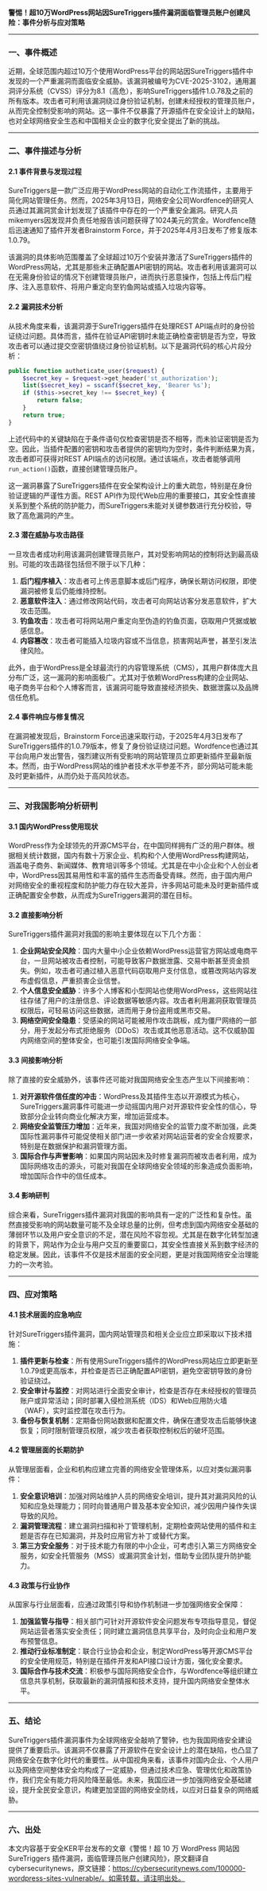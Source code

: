 **警惕！超10万WordPress网站因SureTriggers插件漏洞面临管理员账户创建风险：事件分析与应对策略**

---

### 一、事件概述

近期，全球范围内超过10万个使用WordPress平台的网站因SureTriggers插件中发现的一个严重漏洞而面临安全威胁。该漏洞被编号为CVE-2025-3102，通用漏洞评分系统（CVSS）评分为8.1（高危），影响SureTriggers插件1.0.78及之前的所有版本。攻击者可利用该漏洞绕过身份验证机制，创建未经授权的管理员账户，从而完全控制受影响的网站。这一事件不仅暴露了开源插件在安全设计上的缺陷，也对全球网络安全生态和中国相关企业的数字化安全提出了新的挑战。

---

### 二、事件描述与分析

#### 2.1 事件背景与发现过程

SureTriggers是一款广泛应用于WordPress网站的自动化工作流插件，主要用于简化网站管理任务。然而，2025年3月13日，网络安全公司Wordfence的研究人员通过其漏洞赏金计划发现了该插件中存在的一个严重安全漏洞。研究人员mikemyers因发现并负责任地报告该问题获得了1024美元的赏金。Wordfence随后迅速通知了插件开发者Brainstorm Force，并于2025年4月3日发布了修复版本1.0.79。

该漏洞的具体影响范围覆盖了全球超过10万个安装并激活了SureTriggers插件的WordPress网站，尤其是那些未正确配置API密钥的网站。攻击者利用该漏洞可以在无需身份验证的情况下创建管理员账户，进而执行恶意操作，包括上传后门程序、注入恶意软件、将用户重定向至钓鱼网站或插入垃圾内容等。

#### 2.2 漏洞技术分析

从技术角度来看，该漏洞源于SureTriggers插件在处理REST API端点时的身份验证绕过问题。具体而言，插件在验证API密钥时未能正确检查密钥是否为空，导致攻击者可以通过提交空密钥值绕过身份验证机制。以下是漏洞代码的核心片段分析：

```php
public function autheticate_user($request) {
    $secret_key = $request->get_header('st_authorization');
    list($secret_key) = sscanf($secret_key, 'Bearer %s');
    if ($this->secret_key !== $secret_key) {
        return false;
    }
    return true;
}
```

上述代码中的关键缺陷在于条件语句仅检查密钥是否不相等，而未验证密钥是否为空。因此，当插件配置的密钥和攻击者提供的密钥均为空时，条件判断结果为真，攻击者即可获得对REST API端点的访问权限。通过该端点，攻击者能够调用`run_action()`函数，直接创建管理员账户。

这一漏洞暴露了SureTriggers插件在安全架构设计上的重大疏忽，特别是在身份验证逻辑的严谨性方面。REST API作为现代Web应用的重要接口，其安全性直接关系到整个系统的防护能力，而SureTriggers未能对关键参数进行充分校验，导致了高危漏洞的产生。

#### 2.3 潜在威胁与攻击路径

一旦攻击者成功利用该漏洞创建管理员账户，其对受影响网站的控制将达到最高级别。可能的攻击路径包括但不限于以下几种：

1. **后门程序植入**：攻击者可上传恶意脚本或后门程序，确保长期访问权限，即使漏洞被修复后仍能维持控制。
2. **恶意软件注入**：通过修改网站代码，攻击者可向网站访客分发恶意软件，扩大攻击范围。
3. **钓鱼攻击**：攻击者可将网站用户重定向至伪造的钓鱼页面，窃取用户凭据或敏感信息。
4. **内容篡改**：攻击者可能插入垃圾内容或不当信息，损害网站声誉，甚至引发法律风险。

此外，由于WordPress是全球最流行的内容管理系统（CMS），其用户群体庞大且分布广泛，这一漏洞的影响面极广。尤其对于依赖WordPress构建的企业网站、电子商务平台和个人博客而言，该漏洞可能导致直接经济损失、数据泄露以及品牌信任危机。

#### 2.4 事件响应与修复情况

在漏洞被发现后，Brainstorm Force迅速采取行动，于2025年4月3日发布了SureTriggers插件的1.0.79版本，修复了身份验证绕过问题。Wordfence也通过其平台向用户发出警告，强烈建议所有受影响的网站管理员立即更新插件至最新版本。然而，由于WordPress网站的维护者技术水平参差不齐，部分网站可能未能及时更新插件，从而仍处于高风险状态。

---

### 三、对我国影响分析研判

#### 3.1 国内WordPress使用现状

WordPress作为全球领先的开源CMS平台，在中国同样拥有广泛的用户群体。根据相关统计数据，国内有数十万家企业、机构和个人使用WordPress构建网站，涵盖电子商务、新闻媒体、教育培训等多个领域。尤其是在中小企业和个人创业者中，WordPress因其易用性和丰富的插件生态而备受青睐。然而，由于国内用户对网络安全的重视程度和防护能力存在较大差异，许多网站可能未及时更新插件或正确配置安全参数，从而成为SureTriggers漏洞的潜在目标。

#### 3.2 直接影响分析

SureTriggers插件漏洞对我国的影响主要体现在以下几个方面：

1. **企业网站安全风险**：国内大量中小企业依赖WordPress运营官方网站或电商平台，一旦网站被攻击者控制，可能导致客户数据泄露、交易中断甚至资金损失。例如，攻击者可通过植入恶意代码窃取用户支付信息，或篡改网站内容发布虚假信息，严重损害企业信誉。
2. **个人信息安全威胁**：许多个人博客和小型网站也使用WordPress，这些网站往往存储了用户的注册信息、评论数据等敏感内容。攻击者利用漏洞获取管理员权限后，可轻易访问这些数据，进而用于身份盗用或黑市交易。
3. **网络空间安全隐患**：受感染的网站可能被用作攻击跳板，成为僵尸网络的一部分，用于发起分布式拒绝服务（DDoS）攻击或其他恶意活动。这不仅威胁国内网络空间的整体安全，也可能引发国际网络安全争端。

#### 3.3 间接影响分析

除了直接的安全威胁外，该事件还可能对我国网络安全生态产生以下间接影响：

1. **对开源软件信任度的冲击**：WordPress及其插件生态以开源模式为核心，SureTriggers漏洞事件可能进一步动摇国内用户对开源软件安全性的信心，导致部分企业转向商业化解决方案，增加运营成本。
2. **网络安全监管压力增加**：近年来，我国对网络安全的监管力度不断加强，此类国际性漏洞事件可能促使相关部门进一步收紧对网站运营者的安全合规要求，特别是在数据保护和漏洞管理方面。
3. **国际合作与声誉影响**：如果国内网站因未及时修复漏洞而被攻击者利用，成为国际网络攻击的源头，可能对我国在全球网络安全领域的形象造成负面影响，增加国际合作中的信任成本。

#### 3.4 影响研判

综合来看，SureTriggers插件漏洞对我国的影响具有一定的广泛性和复杂性。虽然直接受影响的网站数量可能不及全球总量的比例，但考虑到国内网络安全基础的薄弱环节以及用户安全意识的不足，潜在风险不容忽视。尤其是在数字化转型加速的背景下，网站作为企业与用户交互的重要窗口，其安全性直接关系到数字经济的稳定发展。因此，该事件不仅是技术层面的安全问题，更是对我国网络安全治理能力的一次考验。

---

### 四、应对策略

#### 4.1 技术层面的应急响应

针对SureTriggers插件漏洞，国内网站管理员和相关企业应立即采取以下技术措施：

1. **插件更新与检查**：所有使用SureTriggers插件的WordPress网站应立即更新至1.0.79或更高版本，并检查是否已正确配置API密钥，避免空密钥导致的身份验证绕过。
2. **安全审计与监控**：对网站进行全面安全审计，检查是否存在未经授权的管理员账户或异常活动；同时部署入侵检测系统（IDS）和Web应用防火墙（WAF），实时监控潜在攻击行为。
3. **备份与恢复机制**：定期备份网站数据和配置文件，确保在遭受攻击后能够快速恢复；同时限制管理员权限，减少攻击者获取控制权后的破坏范围。

#### 4.2 管理层面的长期防护

从管理层面看，企业和机构应建立完善的网络安全管理体系，以应对类似漏洞事件：

1. **安全意识培训**：加强对网站维护人员的网络安全培训，提升其对漏洞风险的认知和应急处理能力；同时向普通用户普及基本安全知识，减少因用户操作失误导致的风险。
2. **漏洞管理流程**：建立漏洞扫描和补丁管理机制，定期检查网站使用的插件和主题是否存在已知漏洞，并及时应用官方补丁或替代方案。
3. **第三方安全服务**：对于技术能力有限的中小企业，可考虑引入第三方网络安全服务，如安全托管服务（MSS）或漏洞赏金计划，借助专业团队提升防护能力。

#### 4.3 政策与行业协作

从国家与行业层面看，应通过政策引导和协作机制进一步加强网络安全保障：

1. **加强监管与指导**：相关部门可针对开源软件安全问题发布专项指导意见，督促网站运营者落实安全责任；同时建立漏洞信息共享平台，及时向企业和用户发布预警信息。
2. **推动行业标准制定**：联合行业协会和企业，制定WordPress等开源CMS平台的安全使用规范，特别是在插件开发和API接口设计方面，强化安全要求。
3. **国际合作与技术交流**：积极参与国际网络安全合作，与Wordfence等组织建立信息共享机制，获取最新的漏洞情报和技术支持，提升国内网络安全整体水平。

---

### 五、结论

SureTriggers插件漏洞事件为全球网络安全敲响了警钟，也为我国网络安全建设提供了重要启示。该漏洞不仅暴露了开源软件在安全设计上的潜在缺陷，也凸显了网络安全在数字化时代的重要性。从中国视角来看，该事件对国内企业、个人用户以及网络空间整体安全均构成了一定威胁，但通过技术应急、管理优化和政策协作，我们完全有能力将风险降至最低。未来，我国应进一步加强网络安全基础建设，提升全民安全意识，构建更加坚固的网络安全防线，以应对日益复杂的网络威胁。

---

### 六、出处

本文内容基于安全KER平台发布的文章《警惕！超 10 万 WordPress 网站因 SureTriggers 插件漏洞，面临管理员账户创建风险》，原文翻译自cybersecuritynews，原文链接：https://cybersecuritynews.com/100000-wordpress-sites-vulnerable/。如需转载，请注明出处。